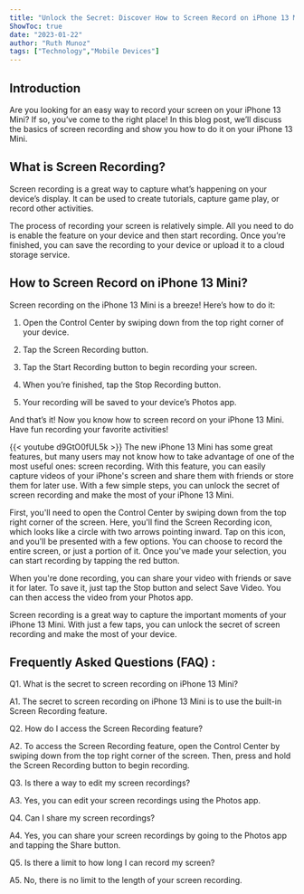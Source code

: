 ```yaml
---
title: "Unlock the Secret: Discover How to Screen Record on iPhone 13 Mini!"
ShowToc: true 
date: "2023-01-22"
author: "Ruth Munoz" 
tags: ["Technology","Mobile Devices"]
---
```

## Introduction

Are you looking for an easy way to record your screen on your iPhone 13 Mini? If so, you’ve come to the right place! In this blog post, we’ll discuss the basics of screen recording and show you how to do it on your iPhone 13 Mini.

## What is Screen Recording?

Screen recording is a great way to capture what’s happening on your device’s display. It can be used to create tutorials, capture game play, or record other activities. 

The process of recording your screen is relatively simple. All you need to do is enable the feature on your device and then start recording. Once you’re finished, you can save the recording to your device or upload it to a cloud storage service.

## How to Screen Record on iPhone 13 Mini?

Screen recording on the iPhone 13 Mini is a breeze! Here’s how to do it:

1. Open the Control Center by swiping down from the top right corner of your device.

2. Tap the Screen Recording button.

3. Tap the Start Recording button to begin recording your screen.

4. When you’re finished, tap the Stop Recording button.

5. Your recording will be saved to your device’s Photos app.

And that’s it! Now you know how to screen record on your iPhone 13 Mini. Have fun recording your favorite activities!

{{< youtube d9GtO0fUL5k >}} 
The new iPhone 13 Mini has some great features, but many users may not know how to take advantage of one of the most useful ones: screen recording. With this feature, you can easily capture videos of your iPhone's screen and share them with friends or store them for later use. With a few simple steps, you can unlock the secret of screen recording and make the most of your iPhone 13 Mini. 

First, you'll need to open the Control Center by swiping down from the top right corner of the screen. Here, you'll find the Screen Recording icon, which looks like a circle with two arrows pointing inward. Tap on this icon, and you'll be presented with a few options. You can choose to record the entire screen, or just a portion of it. Once you've made your selection, you can start recording by tapping the red button. 

When you're done recording, you can share your video with friends or save it for later. To save it, just tap the Stop button and select Save Video. You can then access the video from your Photos app. 

Screen recording is a great way to capture the important moments of your iPhone 13 Mini. With just a few taps, you can unlock the secret of screen recording and make the most of your device.

## Frequently Asked Questions (FAQ) :
Q1. What is the secret to screen recording on iPhone 13 Mini?

A1. The secret to screen recording on iPhone 13 Mini is to use the built-in Screen Recording feature.

Q2. How do I access the Screen Recording feature?

A2. To access the Screen Recording feature, open the Control Center by swiping down from the top right corner of the screen. Then, press and hold the Screen Recording button to begin recording.

Q3. Is there a way to edit my screen recordings?

A3. Yes, you can edit your screen recordings using the Photos app.

Q4. Can I share my screen recordings?

A4. Yes, you can share your screen recordings by going to the Photos app and tapping the Share button.

Q5. Is there a limit to how long I can record my screen?

A5. No, there is no limit to the length of your screen recording.


